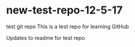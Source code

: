 # new-test-repo-12-5-17
test git repo
This is a test repo for learning GitHub

Updates to readme for test repo
